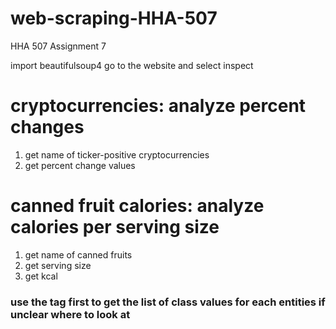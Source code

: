 # web-scraping-HHA-507
HHA 507 Assignment 7

import beautifulsoup4
go to the website and select inspect

# cryptocurrencies: analyze percent changes 
1. get name of ticker-positive cryptocurrencies 
2. get percent change values

# canned fruit calories: analyze calories per serving size
1. get name of canned fruits
2. get serving size
3. get kcal

### use the tag first to get the list of class values for each entities if unclear where to look at
